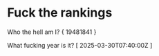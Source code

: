 # Fuck the rankings

Who the hell am I?
{ 19481841 }

What fucking year is it?
[ 2025-03-30T07:40:00Z ]
